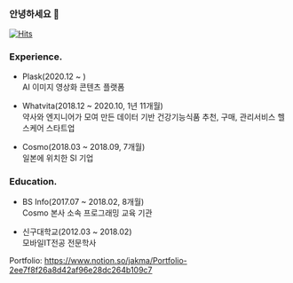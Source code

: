 ### 안녕하세요 👋
[![Hits](https://hits.seeyoufarm.com/api/count/incr/badge.svg?url=https%3A%2F%2Fgithub.com%2Fjjtjs159-jg&count_bg=%2328D3AD&title_bg=%23555555&icon=opensourceinitiative.svg&icon_color=%23E7E7E7&title=hits&edge_flat=false)](https://hits.seeyoufarm.com)

### Experience.
* Plask(2020.12 ~ ) <br />
AI 이미지 영상화 콘텐츠 플랫폼

* Whatvita(2018.12 ~ 2020.10, 1년 11개월) <br />
약사와 엔지니어가 모여 만든 데이터 기반 건강기능식품 추천, 구매, 관리서비스 헬스케어 스타트업

* Cosmo(2018.03 ~ 2018.09, 7개월) <br />
일본에 위치한 SI 기업

### Education.
* BS Info(2017.07 ~ 2018.02, 8개월) <br />
Cosmo 본사 소속 프로그래밍 교육 기관

* 신구대학교(2012.03 ~ 2018.02) <br />
모바일IT전공 전문학사


Portfolio: https://www.notion.so/jakma/Portfolio-2ee7f8f26a8d42af96e28dc264b109c7 <br />

<!--
**jjtjs159-jg/jjtjs159-jg** is a ✨ _special_ ✨ repository because its `README.md` (this file) appears on your GitHub profile.

Here are some ideas to get you started:

- 🔭 I’m currently working on ...
- 🌱 I’m currently learning ...
- 👯 I’m looking to collaborate on ...
- 🤔 I’m looking for help with ...
- 💬 Ask me about ...
- 📫 How to reach me: ...
- 😄 Pronouns: ...
- ⚡ Fun fact: ...
-->
